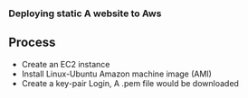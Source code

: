 ### Deploying static A website to Aws

## Process

- Create an EC2 instance
- Install Linux-Ubuntu Amazon machine image (AMI)
- Create a key-pair Login, A .pem file would be downloaded
